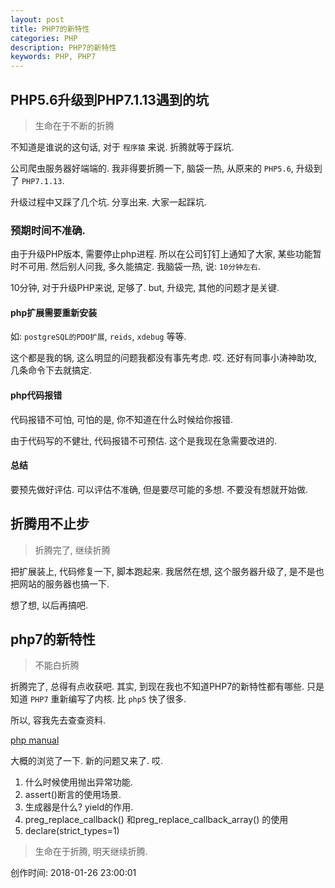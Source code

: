 ```yaml
---
layout: post
title: PHP7的新特性
categories: PHP
description: PHP7的新特性
keywords: PHP, PHP7
---
```


## PHP5.6升级到PHP7.1.13遇到的坑

> 生命在于不断的折腾

不知道是谁说的这句话, 对于 `程序猿` 来说. 折腾就等于踩坑.

公司爬虫服务器好端端的. 我非得要折腾一下, 脑袋一热, 从原来的 `PHP5.6`, 升级到了 `PHP7.1.13`.

升级过程中又踩了几个坑. 分享出来. 大家一起踩坑.

### 预期时间不准确.

由于升级PHP版本, 需要停止php进程. 所以在公司钉钉上通知了大家, 某些功能暂时不可用.
然后别人问我, 多久能搞定. 我脑袋一热, 说: `10分钟左右`.

10分钟, 对于升级PHP来说, 足够了. but, 升级完, 其他的问题才是关键.

#### php扩展需要重新安装

如: `postgreSQL的PDO扩展`, `reids`, `xdebug` 等等.

这个都是我的锅, 这么明显的问题我都没有事先考虑. 哎. 还好有同事小涛神助攻, 几条命令下去就搞定.

#### php代码报错

代码报错不可怕, 可怕的是, 你不知道在什么时候给你报错.

由于代码写的不健壮, 代码报错不可预估. 这个是我现在急需要改进的.

#### 总结

要预先做好评估. 可以评估不准确, 但是要尽可能的多想. 不要没有想就开始做. 

## 折腾用不止步

> 折腾完了, 继续折腾

把扩展装上, 代码修复一下, 脚本跑起来. 我居然在想, 这个服务器升级了, 是不是也把网站的服务器也搞一下.

想了想, 以后再搞吧.

## php7的新特性

> 不能白折腾

折腾完了, 总得有点收获吧. 其实, 到现在我也不知道PHP7的新特性都有哪些. 只是知道 `PHP7` 重新编写了内核. 比 `php5` 快了很多.

所以, 容我先去查查资料.

[php manual](http://php.net/manual/zh/migration70.php)

大概的浏览了一下. 新的问题又来了. 哎.

1. 什么时候使用抛出异常功能.
2. assert()断言的使用场景.
3. 生成器是什么? yield的作用.
4. preg_replace_callback() 和preg_replace_callback_array() 的使用
5. declare(strict_types=1)

> 生命在于折腾, 明天继续折腾.

创作时间: 2018-01-26 23:00:01